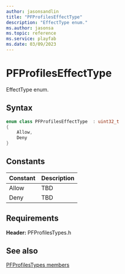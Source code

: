 ```yaml
---
author: jasonsandlin
title: "PFProfilesEffectType"
description: "EffectType enum."
ms.author: jasonsa
ms.topic: reference
ms.service: playfab
ms.date: 03/09/2023
---
```


# PFProfilesEffectType  

EffectType enum.    

## Syntax  
  
```cpp
enum class PFProfilesEffectType  : uint32_t  
{  
    Allow,  
    Deny  
}  
```  
  
## Constants  
  
| Constant | Description |
| --- | --- |
| Allow | TBD   |  
| Deny | TBD   |  
  
  
## Requirements  
  
**Header:** PFProfilesTypes.h
  
## See also  
[PFProfilesTypes members](../pfprofilestypes_members.md)  

  
  
